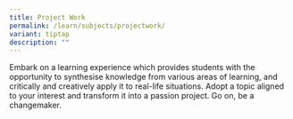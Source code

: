 ```yaml
---
title: Project Work
permalink: /learn/subjects/projectwork/
variant: tiptap
description: ""
---
```

<p>Embark on a learning experience which provides students with the opportunity to synthesise knowledge from various areas of learning, and critically and creatively apply it to real-life situations. Adopt a topic aligned to your interest and transform it into a passion project. Go on, be a changemaker.</p>